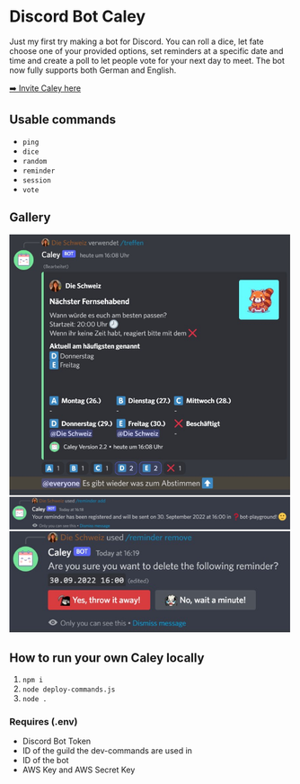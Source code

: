 # Discord Bot Caley

Just my first try making a bot for Discord. You can roll a dice, let fate choose one of your provided options, set reminders at a specific date and time and create a poll to let people vote for your next day to meet. The bot now fully supports both German and English.

[➡️ Invite Caley here](https://discord.com/api/oauth2/authorize?client_id=802091512573722654&permissions=2148527168&scope=bot%20applications.commands)

## Usable commands

- `ping`
- `dice`
- `random`
- `reminder`
- `session`
- `vote`

## Gallery

<img src="./assets/example_session.jpg" width="500" />
<img src="./assets/example_reminder.jpg" width="500" />
<img src="./assets/example_reminder2.jpg" width="500" />

## How to run your own Caley locally

1. `npm i`
1. `node deploy-commands.js`
1. `node .`

### Requires (.env)

- Discord Bot Token
- ID of the guild the dev-commands are used in
- ID of the bot
- AWS Key and AWS Secret Key

